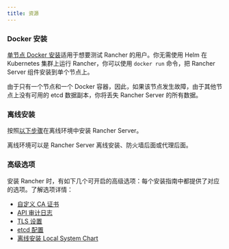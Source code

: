 ```yaml
---
title: 资源
---
```


### Docker 安装

[单节点 Docker 安装](rancher-on-a-single-node-with-docker.md)适用于想要测试 Rancher 的用户。你无需使用 Helm 在 Kubernetes 集群上运行 Rancher，你可以使用 `docker run` 命令，把 Rancher Server 组件安装到单个节点上。

由于只有一个节点和一个 Docker 容器，因此，如果该节点发生故障，由于其他节点上没有可用的 etcd 数据副本，你将丢失 Rancher Server 的所有数据。

### 离线安装

按照[以下步骤](air-gapped-helm-cli-install.md)在离线环境中安装 Rancher Server。

离线环境可以是 Rancher Server 离线安装、防火墙后面或代理后面。

### 高级选项

安装 Rancher 时，有如下几个可开启的高级选项：每个安装指南中都提供了对应的选项。了解选项详情：

- [自定义 CA 证书](../getting-started/installation-and-upgrade/resources/custom-ca-root-certificates.md)
- [API 审计日志](../getting-started/installation-and-upgrade/advanced-options/advanced-use-cases/enable-api-audit-log.md)
- [TLS 设置](../reference-guides/installation-references/tls-settings.md)
- [etcd 配置](../getting-started/installation-and-upgrade/advanced-options/advanced-use-cases/tune-etcd-for-large-installs.md)
- [离线安装 Local System Chart](../getting-started/installation-and-upgrade/resources/local-system-charts.md)
